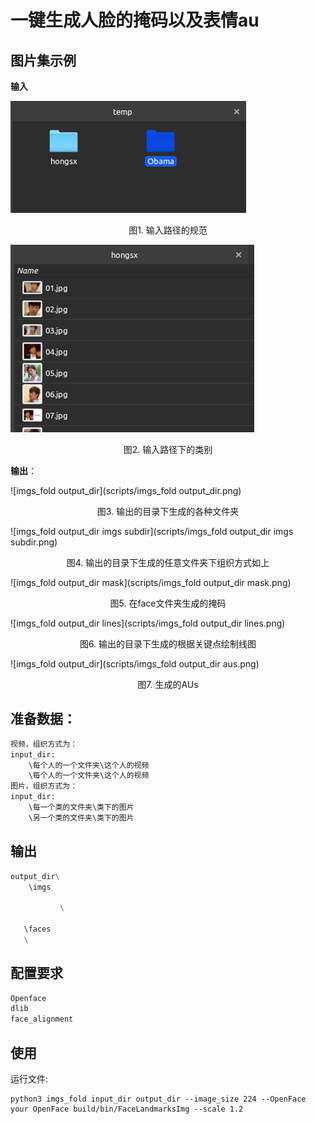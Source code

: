 # 一键生成人脸的掩码以及表情au

## 图片集示例

**输入**

![input_dir type](scripts/Input_dir.png)

<center>图1. 输入路径的规范</center>

![Input_class](scripts/Input_class.png)

<center>图2. 输入路径下的类别</center>

**输出**：

![imgs_fold output_dir](scripts/imgs_fold output_dir.png)

<center>图3. 输出的目录下生成的各种文件夹</center>

![imgs_fold output_dir imgs subdir](scripts/imgs_fold output_dir imgs subdir.png)

<center>图4. 输出的目录下生成的任意文件夹下组织方式如上</center>

![imgs_fold output_dir mask](scripts/imgs_fold output_dir mask.png)

<center>图5. 在face文件夹生成的掩码</center>

![imgs_fold output_dir lines](scripts/imgs_fold output_dir lines.png)

<center>图6. 输出的目录下生成的根据关键点绘制线图</center>

![imgs_fold output_dir](scripts/imgs_fold output_dir aus.png)

<center>图7. 生成的AUs</center>



## 准备数据：

```python
视频，组织方式为：
input_dir:
	\每个人的一个文件夹\这个人的视频
	\每个人的一个文件夹\这个人的视频
图片，组织方式为：
input_dir:
	\每一个类的文件夹\类下的图片
	\另一个类的文件夹\类下的图片
```



## 输出

```python
output_dir\
	\imgs

​			\

​	\faces
​	\
```

## 配置要求

```python
Openface
dlib
face_alignment
```



## 使用

运行文件:
```shell
python3 imgs_fold input_dir output_dir --image_size 224 --OpenFace your OpenFace build/bin/FaceLandmarksImg --scale 1.2
```
